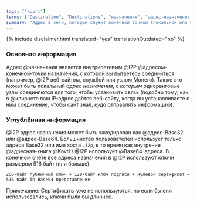 ```yaml
---
tags: ["kovri"]
terms: ["Destination", "Destinations", "назначения", "адрес-назначения"]
summary: "Адрес в сети, который служит конечной точкой (локальной или удаленной)"
---
```


{% include disclaimer.html translated="yes" translationOutdated="no" %}
### Основная информация

Адрес @назначения является внутрисетевым @I2P @адресом-конечной-точки назначения, с которой вы пытаетесь соединиться (например, @I2P веб-сайтом, службой или узлом Monero).
Также это может быть локальный *адрес назначения*, с *которым* одноранговые узлы соединяются для того, чтобы установить связь (подобно тому, как в @клирнете ваш IP-адрес даётся веб-сайту, когда вы устанавливаете с ним соединение, чтобы сайт знал, *куда* отправлять информацию).

### Углублённая информация

@I2P адрес назначения может быть закодирован как @адрес-Base32 или @адрес-Base64. Большинство пользователей использует только адреса Base32 или имя хоста `.i2p`, в то время как внутренне @адресная-книга  @Kovri / @I2P использует @Base64-адреса. В конечном счёте все адреса назначения в @I2P используют ключи размером 516 байт (или больше):

`256-байт публичный ключ + 128-байт ключ подписи + нулевой сертификат = 516 байт in Base64 представление`

Примечание: Сертификаты уже не используются, но если бы они использовались, ключи были бы длиннее.
